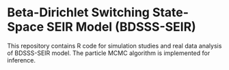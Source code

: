 # Beta-Dirichlet Switching State-Space SEIR Model (BDSSS-SEIR)
This repository contains R code for simulation studies and real data analysis of BDSSS-SEIR model. The particle MCMC algorithm is implemented for inference.
